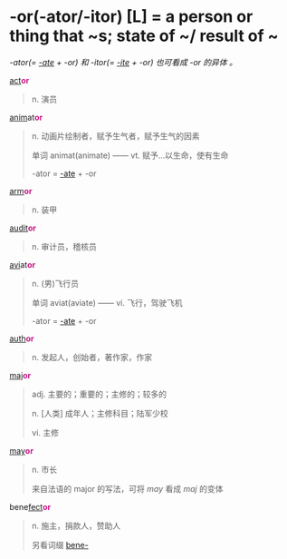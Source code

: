 # -or(-ator/-itor) [L] = a person or thing that ~s; state of ~/ result of ~

*-ator(= [-ate](-ate.md) + -or) 和 -itor(= [-ite](-ite.md) + -or) 也可看成 -or 的异体 。*

[act](_act_.md)<b style="color: #C71585;">or</b>
> n. 演员

[anim](_anim_.md)at<b style="color: #C71585;">or</b>
> n. 动画片绘制者，赋予生气者，赋予生气的因素
>
> 单词 animat(animate) —— vt. 赋予...以生命，使有生命
>
> -ator = [-ate](-ate.md) + -or

[arm](_arm_.md)<b style="color: #C71585;">or</b>
> n. 装甲

[audit](_aud_.md)<b style="color: #C71585;">or</b>
> n. 审计员，稽核员

[avi](_avi_.md)at<b style="color: #C71585;">or</b>
> n. (男)飞行员
>
> 单词 aviat(aviate) —— vi. 飞行，驾驶飞机
>
> -ator = [-ate](-ate.md) + -or

[auth](_aug_.md)<b style="color: #C71585;">or</b>
> n. 发起人，创始者，著作家，作家

[maj](_magn_.md)<b style="color: #C71585;">or</b>
> adj. 主要的；重要的；主修的；较多的
>
> n. [人类] 成年人；主修科目；陆军少校
>
> vi. 主修

[may](_magn_.md)<b style="color: #C71585;">or</b>
> n. 市长
>
> 来自法语的 major 的写法，可将 _may_ 看成 _maj_ 的变体

bene[fect](_fic_.md)<b style="color: #C71585;">or</b>
> n. 施主，捐款人，赞助人
>
> 另看词缀 [bene-](bene-.md)